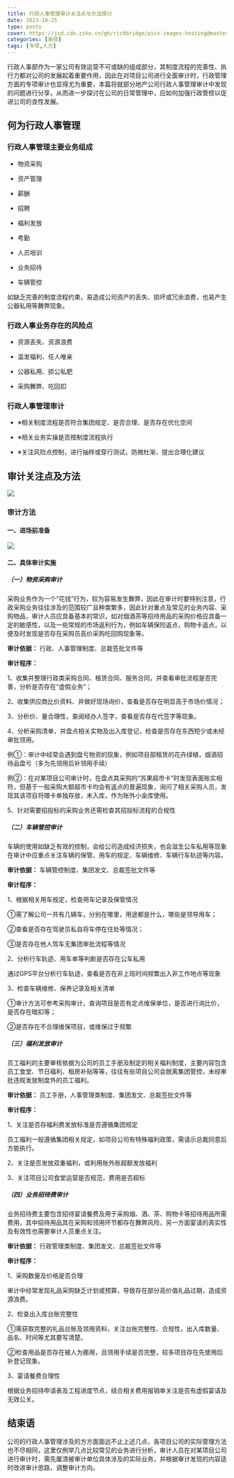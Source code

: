 ```yaml
---
title: 行政人事管理审计关注点与方法探讨
date: 2023-10-25
type: posts
cover: https://jsd.cdn.zzko.cn/gh/richbridge/picx-images-hosting@master/thumbnail/审技.jpg
categories: [审技]
tags: [专项,人力]
---
```

行政人事部作为一家公司有效运营不可或缺的组成部分，其制度流程的完善性、执行力都对公司的发展起着重要作用，因此在对项目公司进行全面审计时，行政管理方面的专项审计也显得尤为重要，本篇将就部分地产公司行政人事管理审计中发现的问题进行分享，从而进一步探讨在公司的日常管理中，应如何加强行政管控以促进公司的良性发展。

## 何为行政人事管理

### 行政人事管理主要业务组成

- 物资采购

- 资产管理

- 薪酬

- 招聘

- 福利发放

- 考勤

- 人员培训

- 业务招待

- 车辆管控

如缺乏完善的制度流程约束，易造成公司资产的丢失、损坏或冗余浪费，也易产生公器私用等舞弊现象。


### 行政人事业务存在的风险点

- 资源丢失、资源浪费

- 滥发福利、任人唯亲

- 公器私用、损公私肥

- 采购舞弊、吃回扣


### 行政人事管理审计

- ※相关制度流程是否符合集团规定、是否合理、是否存在优化空间

- ※相关业务实操是否按制度流程执行

- ※关注风险点控制，进行抽样或穿行测试，防微杜渐，提出合理化建议

## 审计关注点及方法

![](https://img.richfan.site/audit/专项审计指南/行政人事管理审计关注点与方法探讨/​行政人事管理审计关注点与方法探讨_1.png)

### 审计方法

#### 一、进场前准备

![](https://img.richfan.site/audit/专项审计指南/行政人事管理审计关注点与方法探讨/​行政人事管理审计关注点与方法探讨_2.png)

#### 二、具体审计实施

##### （一）物资采购审计

采购业务作为一个“花钱”行为，较为容易发生舞弊，因此在审计时要特别注意，行政采购业务往往涉及的范围较广且种类繁多，因此针对重点及常见的业务内容、采购物品，审计人员应具备基本的常识，如对烟酒茶等招待用品的采购价格应具备一定的敏感性，以及一些常规的市场返利行为，例如车辆保险返点，购物卡返点，以便及时发现是否存在采购员高价采购吃回购现象等。

**审计依据：** 行政、人事管理制度、总裁签批文件等

**审计程序：**

1、收集并整理行政类采购合同、租赁合同、服务合同，并查看审批流程是否完善，分析是否存在“虚假业务”；

2、收集供应商比价资料、并做好现场询价，查看是否存在明显高于市场价情况；

3、分析价、量合理性，查阅经办人签字，查看是否存在代签字等现象。

4、分析采购清单，并盘点相关实物及出入库登记，检查是否存在东西短少或未经审批领用。

例①：审计中经常会遇到盘亏物资的现象，例如项目部租赁的花卉绿植，烟酒招待品盘亏（多为先领用后补领用手续）

例②：在对某项目公司审计时，在盘点其采购的“苏果超市卡”时发现表面账实相符，但基于一般采购大额超市卡均会有返点的普遍现象，询问了相关采购人员，发现其该项目将赠卡单独存放，未入库，作为账外小金库使用。

5、针对需要招投标的采购业务还需检查其招投标流程的合规性

##### （二）车辆管控审计

车辆的使用如缺乏有效的控制，会给公司造成经济损失，也会滋生公车私用等现象在审计中应重点关注车辆的保管、用车的规定、车辆维修、车辆行车轨迹等内容。

**审计依据：** 车辆管控制度、集团发文、总裁签批文件等

**审计程序：**

1、根据相关用车规定，检查用车记录及保管情况

①需了解公司一共有几辆车，分别在哪里，用途都是什么，哪些是领导用车；

②查看是否存在驾驶员私自将车停在住处等情况；

③是否存在他人驾车无集团审批流程等情况

2、分析行车轨迹、用车单等判断是否存在公车私用

通过GPS平台分析行车轨迹，查看是否在非上班时间频繁出入非工作地点等现象

3、检查车辆维修、保养记录及相关清单

①审计方法可参考采购审计，查询项目是否有定点维保单位，是否进行询比价，是否存在暗扣等；

②是否存在不合理维保项目，或维保过于频繁

##### （三）福利发放审计

员工福利的主要审核依据为公司的员工手册及制定的相关福利制度，主要内容包含员工食堂、节日福利、租房补贴等等，往往有些项目公司会脱离集团管控，未经审批违规发放制度外的员工福利。

**审计依据：** 员工手册，人事管理类制度、集团发文、总裁签批文件等

**审计程序：**

1、关注是否存福利费发放标准是否遵循集团规定

员工福利一般遵循集团相关规定，如项目公司有特殊福利政策，需请示总裁同意后方能执行。

2、关注是否发放双重福利，或利用账外账超额发放福利

3、关注项目公司食堂运营是否规范，费用是否超标

##### （四）业务招待费审计

业务招待费主要包含招待宴请餐费及用于采购烟、酒、茶、购物卡等招待用品所需费用，其中招待用品其在采购和领用环节都存在舞弊风险，另一方面宴请的真实性及有效性也需要审计人员重点关注。

**审计依据：** 行政管理类制度、集团发文、总裁签批文件等

**审计程序：**

1、采购数量及价格是否合理

审计中经常发现礼品采购缺乏计划或预算，导致存在部分高价值礼品过期，造成资源浪费。

2、检查出入库台账完整性

①需获取完整的礼品台账及领用资料，关注台账完整性、合规性，出入库数量、品名、时间等尤其要写清楚。

②检查用品是否存在被人为挪用，且领用手续是否完整，较多项目存在先使用后补登记现象。

3、宴请餐费合理性

根据业务招待申请表及工程进度节点，结合相关费用报销单关注是否有虚假宴请及无效公关。

## 结束语

公司的行政人事管理涉及的方方面面远不止上述几点，各项目公司的实际管理方法也不尽相同，这里仅例举几点比较常见的业务进行分析，审计人员在对某项目公司进行审计时，需先厘清被审计单位具体涉及的实际业务，并根据审计发现的内容适时改进审计思路，调整审计方向。
